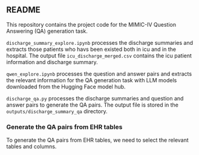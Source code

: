## README

This repository contains the project code for the MIMIC-IV Question Answering (QA) generation task.

`discharge_summary_explore.ipynb` processes the discharge summaries and extracts those patients who havs been existed both in icu and in the hospital. The output file `icu_discharge_merged.csv` contains the icu patient information and discharge summary.

`qwen_explore.ipynb` processes the question and answer pairs and extracts the relevant information for the QA generation task with LLM models downloaded from the Hugging Face model hub.

`discharge_qa.py` processes the discharge summaries and question and answer pairs to generate the QA pairs. The output file is stored in the `outputs/discharge_summary_qa` directory.

### Generate the QA pairs from EHR tables

To generate the QA pairs from EHR tables, we need to select the relevant tables and columns.